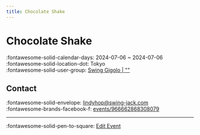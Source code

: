 ```yaml
---
title: Chocolate Shake
---
```


# Chocolate Shake 

:fontawesome-solid-calendar-days: 2024-07-06 ~ 2024-07-06  
:fontawesome-solid-location-dot: Tokyo  
:fontawesome-solid-user-group: [Swing Gigolo | ""](https://swing.kids/ja_JP/swing-gigolo)  


## Contact

:fontawesome-solid-envelope: <lindyhop@swing-jack.com>  
:fontawesome-brands-facebook-f: [events/966662868308079](https://www.facebook.com/events/966662868308079)  

---

:fontawesome-solid-pen-to-square: [Edit Event](https://github.com/swingdance/events/issues/new?assignees=&labels=update+event&projects=&template=03-update_entity.yml&title=Update%20Event%3A%202024%2Fja_JP%20%E2%80%A2%20Chocolate%20Shake&region=ja_JP&year=2024&id=chocolate-shake-07-2024&name=Chocolate%20Shake&org_id=swing-gigolo)
